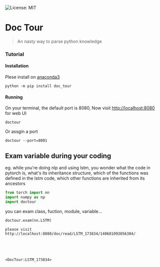 ![License: MIT](https://img.shields.io/badge/License-MIT-blue.svg)
# Doc Tour
> An nasty way to parse python knowledge


### Tutorial

#### Installation
Plese install on [anaconda3](https://www.anaconda.com/distribution/)
```shell
python -m pip install doc_tour
```
#### Running
On your terminal, the default port is 8080, Now visit [http://localhost:8080](http://localhost:8080) for web UI
```shell
doctour
```

Or assgin a port 
```shell
doctour --port=8001
```

## Exam variable during your coding

eg. while you're doing nlp and using lstm, you wonder what the code in pytorch is, what's its inheritance structure, which of the functions was defined in the lstm code, which other functions are inherited from its ancestors

```python
from torch import nn
import numpy as np
import doctour
```

you can exam class, fuction, module, variable...

```python
doctour.exam(nn.LSTM)
```

    please visit http://localhost:8080/doc/read/LSTM_173834/140681093056304/





    <DocTour:LSTM_173834>


